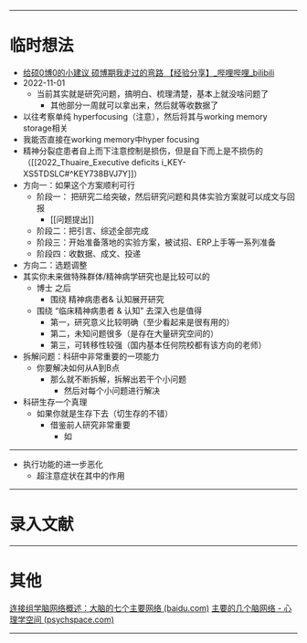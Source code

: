 -----
# 临时想法
- [给硕0博0的小建议 硕博期我走过的弯路 【经验分享】_哔哩哔哩_bilibili](https://www.bilibili.com/video/BV1HP411V7nQ/?spm_id_from=333.999.0.0&vd_source=025a435f75f64171dd9cd96896be80a4)
- 2022-11-01
	- 当前其实就是研究问题，搞明白、梳理清楚，基本上就没啥问题了
		- 其他部分一周就可以拿出来，然后就等收数据了
- 以往考察单纯 hyperfocusing（注意），然后将其与working memory storage相关
- 我能否直接在working memory中hyper focusing
- 精神分裂症患者自上而下注意控制是损伤，但是自下而上是不损伤的（[[2022_Thuaire_Executive deficits i_KEY-XS5TDSLC#^KEY738BVJ7Y]]）
- 方向一：如果这个方案顺利可行
	- 阶段一： 把研究二给突破，然后研究问题和具体实验方案就可以成文与回报
		- [[问题提出]]
	- 阶段二：把引言、综述全部完成
	- 阶段三：开始准备落地的实验方案，被试招、ERP上手等一系列准备
	- 阶段四：收数据、成文、投递
- 方向二：选题调整
- 其实你未来做特殊群体/精神病学研究也是比较可以的
	- 博士 之后
		- 围绕 精神病患者& 认知展开研究
	- 围绕 “临床精神病患者 & 认知” 去深入也是值得
		- 第一，研究意义比较明确（至少看起来是很有用的）
		- 第二，未知问题很多（是存在大量研究空间的）
		- 第三，可转移性较强（国内基本任何院校都有该方向的老师）
- 拆解问题：科研中非常重要的一项能力
	- 你要解决如何从A到B点
		- 那么就不断拆解，拆解出若干个小问题
			- 然后对每个小问题进行解决
- 科研生存一个真理
	- 如果你就是生存下去（切生存的不错）
		- 借鉴前人研究非常重要
			- 如

-----
- 执行功能的进一步恶化
	- 超注意症状在其中的作用

----
# 录入文献


----
# 其他
 [连接组学脑网络概述：大脑的七个主要网络 (baidu.com)](https://baijiahao.baidu.com/s?id=1732612227978491193)
 [主要的几个脑网络 - 心理学空间 (psychspace.com)](https://www.psychspace.com/psych/viewnews-14885.html)

------